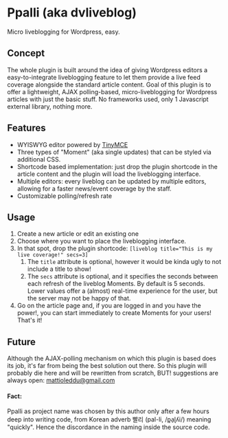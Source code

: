 # Ppalli (aka dvliveblog)
Micro liveblogging for Wordpress, easy.

## Concept
The whole plugin is built around the idea of giving Wordpress editors a easy-to-integrate liveblogging feature to let them provide a live feed coverage alongside the standard article content.
Goal of this plugin is to offer a lightweight, AJAX polling-based, micro-liveblogging for Wordpress articles with just the basic stuff. No frameworks used, only 1 Javascript external library, nothing more. 

## Features
- WYISWYG editor powered by [TinyMCE](https://www.tiny.cloud/ "TinyMCE")
- Three types of "Moment" (aka single updates) that can be styled via additional CSS.
- Shortcode based implementation: just drop the plugin shortcode in the article content and the plugin will load the liveblogging interface.
- Multiple editors: every liveblog can be updated by multiple editors, allowing for a faster news/event coverage by the staff.
- Customizable polling/refresh rate

## Usage
1.  Create a new article or edit an existing one
2.  Choose where you want to place the liveblogging interface.
3. In that spot, drop the plugin shortcode:
`[liveblog title="This is my live coverage!" secs=3]`
    1. The `title` attribute is optional, however it would be kinda ugly to not include a title to show!
    2. The `secs` attribute is optional, and it specifies the seconds between each refresh of the liveblog Moments. By default is 5 seconds. Lower values offer a (almost) real-time experience for the user, but the server may not be happy of that. 
4. Go on the article page and, if you are logged in and you have the power!, you can start immediately to create Moments for your users! That's it! 

## Future
Although the AJAX-polling mechanism on which this plugin is based does its job, it's far from being the best solution out there. So this plugin will probably die here and will be rewritten from scratch, BUT! suggestions are always open: [mattioleddu@gmail.com](mailto:mattioleddu@gmail.com "mattioleddu@gmail.com") 

#### Fact:
Ppalli as project name was chosen by this author only after a few hours deep into writing code, from Korean adverb 빨리 (pal-li, /p͈a̠ɭʎi/) meaning "quickly". Hence the discordance in the naming inside the source code.

